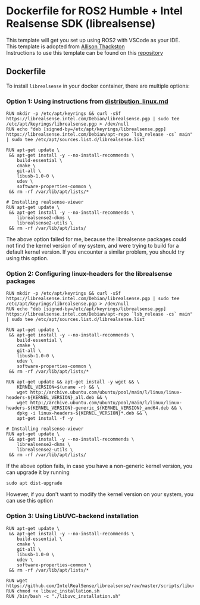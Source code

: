 # Dockerfile for ROS2 Humble + Intel Realsense SDK (librealsense)

This template will get you set up using ROS2 with VSCode as your IDE. \
This template is adopted from [Allison Thackston](https://github.com/athackst) \
Instructions to use this template can be found on this [repository](https://github.com/athackst/vscode_ros2_workspace)

## Dockerfile
To install `librealsense` in your docker container, there are multiple options:

### Option 1: Using instructions from [distribution_linux.md](https://github.com/IntelRealSense/librealsense/blob/master/doc/distribution_linux.md)
```
RUN mkdir -p /etc/apt/keyrings && curl -sSf https://librealsense.intel.com/Debian/librealsense.pgp | sudo tee /etc/apt/keyrings/librealsense.pgp > /dev/null
RUN echo "deb [signed-by=/etc/apt/keyrings/librealsense.pgp] https://librealsense.intel.com/Debian/apt-repo `lsb_release -cs` main" | sudo tee /etc/apt/sources.list.d/librealsense.list

RUN apt-get update \
 && apt-get install -y --no-install-recommends \
    build-essential \
    cmake \
    git-all \
    libusb-1.0-0 \
    udev \
    software-properties-common \
 && rm -rf /var/lib/apt/lists/*

# Installing realsense-viewer
RUN apt-get update \
 && apt-get install -y --no-install-recommends \
    librealsense2-dkms \
    librealsense2-utils \ 
 && rm -rf /var/lib/apt/lists/
```

The above option failed for me, because the librealsense packages could not find the kernel version of my system, and were trying to build for a default kernel version. If you encounter a similar problem, you should try using this option.
### Option 2: Configuring linux-headers for the librealsense packages
```
RUN mkdir -p /etc/apt/keyrings && curl -sSf https://librealsense.intel.com/Debian/librealsense.pgp | sudo tee /etc/apt/keyrings/librealsense.pgp > /dev/null
RUN echo "deb [signed-by=/etc/apt/keyrings/librealsense.pgp] https://librealsense.intel.com/Debian/apt-repo `lsb_release -cs` main" | sudo tee /etc/apt/sources.list.d/librealsense.list
    
RUN apt-get update \
 && apt-get install -y --no-install-recommends \
    build-essential \
    cmake \
    git-all \
    libusb-1.0-0 \
    udev \
    software-properties-common \
 && rm -rf /var/lib/apt/lists/*

RUN apt-get update && apt-get install -y wget && \
    KERNEL_VERSION=$(uname -r) && \
    wget http://archive.ubuntu.com/ubuntu/pool/main/l/linux/linux-headers-${KERNEL_VERSION}_all.deb && \
    wget http://archive.ubuntu.com/ubuntu/pool/main/l/linux/linux-headers-${KERNEL_VERSION}-generic_${KERNEL_VERSION}_amd64.deb && \
    dpkg -i linux-headers-${KERNEL_VERSION}*.deb && \
    apt-get install -f -y

# Installing realsense-viewer
RUN apt-get update \
 && apt-get install -y --no-install-recommends \
    librealsense2-dkms \
    librealsense2-utils \ 
 && rm -rf /var/lib/apt/lists/
```
If the above option fails, in case you have a non-generic kernel version, you can upgrade it by running
```
sudo apt dist-upgrade
```
However, if you don't want to modify the kernel version on your system, you can use this option
### Option 3: Using LibUVC-backend installation
```
RUN apt-get update \
 && apt-get install -y --no-install-recommends \
    build-essential \
    cmake \
    git-all \
    libusb-1.0-0 \
    udev \
    software-properties-common \
 && rm -rf /var/lib/apt/lists/*

RUN wget https://github.com/IntelRealSense/librealsense/raw/master/scripts/libuvc_installation.sh
RUN chmod +x libuvc_installation.sh
RUN /bin/bash -c "./libuvc_installation.sh"

```
